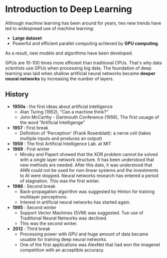 # Introduction to Deep Learning

Although machine learning has been around for years, two new trends have led to widespread use of machine learning:
* **Large dataset**
* Powerful and efficient parallel computing achieved by **GPU computing**.

As a result, new models and algorithms have been developed.

GPUs are 10-100 times more efficient than traditional CPUs. That's why data scientists use GPUs when processing big data.
The foundation of deep learning was laid when shallow artificial neural networks became **deeper neural networks** by increasing the number of layers.

## History
* **1950s** : the first ideas about artificial intelligence
  * Alan Turing (1952), "Can a machine think?"
  * John McCarthy - Dartmouth Conference (1956), The first usuage of the word "Artificial Intelligenge"
* **1957** : First break
  * Definition of 'Perceptron' (Frank Rosenblatt): a nerve cell (takes multiple inputs and produces an output)
* **1959** : The first Artificial Intelligence Lab. at MIT
* **1969** : First winter
  * Minsky and Papert showed that the XOR problem cannot be solved with a single layer network structure. It has been understood that new methods are needed. After this date, it was understood that ANN could not be used for non-linear systems and the investments to AI were stopped. Neural networks research has entered a period of stagnation. This was the first winter.
* **1986** : Second break
  * Back-propagation algorithm was suggested by Hinton for training multilayer perceptrons.
  * Interest in artificial neural networks has started again.
* **1995** : Second winter
  * Support Vector Machines (SVM) was suggested. Tue use of Traditional Neural Networks was declined. 
  * This was the second winter.
* **2012** : Third break
  * Processing power with GPU and huge amount of data became usuable for training deep neural networks. 
  * One of the first applications was AlexNet that had won the imagenet competition with an acceptible accuracy.

